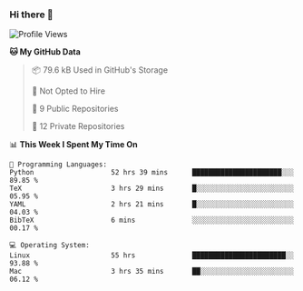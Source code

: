 ### Hi there 👋

<!--
**huayuan4396/huayuan4396** is a ✨ _special_ ✨ repository because its `README.md` (this file) appears on your GitHub profile.

Here are some ideas to get you started:

- 🔭 I’m currently working on ...
- 🌱 I’m currently learning ...
- 👯 I’m looking to collaborate on ...
- 🤔 I’m looking for help with ...
- 💬 Ask me about ...
- 📫 How to reach me: ...
- 😄 Pronouns: ...
- ⚡ Fun fact: ...
-->

<!--START_SECTION:waka-->
![Profile Views](http://img.shields.io/badge/Profile%20Views-2-blue)

**🐱 My GitHub Data** 

> 📦 79.6 kB Used in GitHub's Storage 
 > 
> 🚫 Not Opted to Hire
 > 
> 📜 9 Public Repositories 
 > 
> 🔑 12 Private Repositories 
 > 
📊 **This Week I Spent My Time On** 

```text
💬 Programming Languages: 
Python                   52 hrs 39 mins      ██████████████████████░░░   89.85 % 
TeX                      3 hrs 29 mins       █░░░░░░░░░░░░░░░░░░░░░░░░   05.95 % 
YAML                     2 hrs 21 mins       █░░░░░░░░░░░░░░░░░░░░░░░░   04.03 % 
BibTeX                   6 mins              ░░░░░░░░░░░░░░░░░░░░░░░░░   00.17 % 

💻 Operating System: 
Linux                    55 hrs              ███████████████████████░░   93.88 % 
Mac                      3 hrs 35 mins       ██░░░░░░░░░░░░░░░░░░░░░░░   06.12 % 
```


<!--END_SECTION:waka-->
